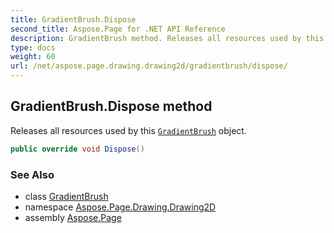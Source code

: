 ```yaml
---
title: GradientBrush.Dispose
second_title: Aspose.Page for .NET API Reference
description: GradientBrush method. Releases all resources used by this GradientBrush object
type: docs
weight: 60
url: /net/aspose.page.drawing.drawing2d/gradientbrush/dispose/
---
```

## GradientBrush.Dispose method

Releases all resources used by this [`GradientBrush`](../) object.

```csharp
public override void Dispose()
```

### See Also

* class [GradientBrush](../)
* namespace [Aspose.Page.Drawing.Drawing2D](../../gradientbrush/)
* assembly [Aspose.Page](../../../)


